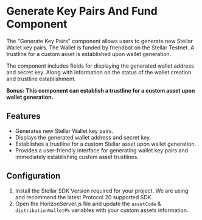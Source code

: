# Generate Key Pairs And Fund Component

The "Generate Key Pairs" component allows users to generate new Stellar Wallet key pairs.
The Wallet is funded by friendbot on the Stellar Testnet.
A trustline for a custom asset is established upon wallet generation.

The component includes fields for displaying the generated wallet address and secret key. 
Along with information on the status of the wallet creation and trustline establishment.

**Bonus: This component can establish a trustline for a custom asset upon wallet generation.**

## Features

- Generates new Stellar Wallet key pairs.
- Displays the generated wallet address and secret key.
- Establishes a trustline for a custom Stellar asset upon wallet generation.
- Provides a user-friendly interface for generating wallet key pairs and immediately establishing custom asset trustlines.

## Configuration

1. Install the Stellar SDK Version required for your project. We are using and recommend the latest Protocol 20 supported SDK.
2. Open the HorizonServer.js file and update the `assetCode` & `distributionWalletPk` variables with your custom assets information.